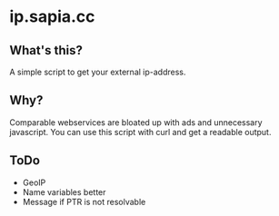 # ip.sapia.cc
## What's this?
A simple script to get your external ip-address.
## Why?
Comparable webservices are bloated up with ads and unnecessary javascript. You can use this script with curl and get a readable output.
## ToDo
- GeoIP
- Name variables better
- Message if PTR is not resolvable

